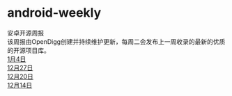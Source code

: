 # android-weekly
安卓开源周报<br />
该周报由OpenDigg创建并持续维护更新，每周二会发布上一周收录的最新的优质的开源项目库。<br />
[1月4日](https://github.com/opendigg/android-weekly/edit/master/README.md)<br />
[12月27日](https://github.com/opendigg/android-weekly/issues/4)<br />
[12月20日](https://github.com/opendigg/android-weekly/issues/3) <br />
[12月14日](https://github.com/opendigg/android-weekly/issues/1) <br />

